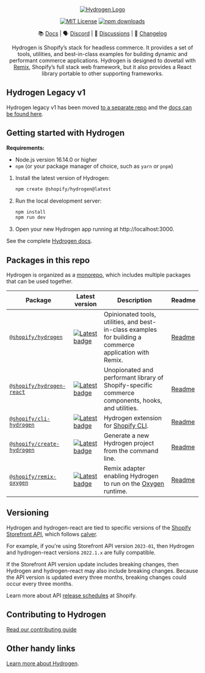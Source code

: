 <div align="center">

<p align="center">
  <a href="https://hydrogen.shopify.dev"><img src="./.github/images/hydrogen-logo.svg" alt="Hydrogen Logo"/></a>
</p>

[![MIT License](https://img.shields.io/github/license/shopify/hydrogen)](LICENSE.md)
[![npm downloads](https://img.shields.io/npm/dm/@shopify/hydrogen.svg?sanitize=true)](https://npmcharts.com/compare/@shopify/hydrogen?minimal=true)

📚 [Docs](https://shopify.dev/custom-storefronts/hydrogen) | 🗣 [Discord](https://discord.gg/shopifydevs) | 💬 [Discussions](https://github.com/Shopify/hydrogen/discussions) | 📝 [Changelog](./packages/hydrogen/CHANGELOG.md)

Hydrogen is Shopify’s stack for headless commerce. It provides a set of tools, utilities, and best-in-class examples for building dynamic and performant commerce applications. Hydrogen is designed to dovetail with [Remix](https://remix.run/), Shopify’s full stack web framework, but it also provides a React library portable to other supporting frameworks.

 </div>

## Hydrogen Legacy v1

Hydrogen legacy v1 has been moved [to a separate repo](https://github.com/Shopify/hydrogen-v1) and the [docs can be found here](https://shopify.github.io/hydrogen-v1/tutorials/getting-started).

## Getting started with Hydrogen

**Requirements:**

- Node.js version 16.14.0 or higher
- `npm` (or your package manager of choice, such as `yarn` or `pnpm`)

1. Install the latest version of Hydrogen:

   ```bash
   npm create @shopify/hydrogen@latest
   ```

1. Run the local development server:

   ```bash
   npm install
   npm run dev
   ```

1. Open your new Hydrogen app running at http://localhost:3000.

See the complete [Hydrogen docs](https://shopify.dev/custom-storefronts/hydrogen).

## Packages in this repo

Hydrogen is organized as a [monorepo](https://monorepo.tools/), which includes multiple packages that can be used together.

| Package                                                  | Latest version                                                                                                                              | Description                                                                                                    | Readme                                     |
| -------------------------------------------------------- | ------------------------------------------------------------------------------------------------------------------------------------------- | -------------------------------------------------------------------------------------------------------------- | ------------------------------------------ |
| [`@shopify/hydrogen`](/packages/hydrogen/)               | [![Latest badge](https://img.shields.io/npm/v/@shopify/hydrogen/latest.svg)](https://www.npmjs.com/package/@shopify/hydrogen)               | Opinionated tools, utilities, and best-in-class examples for building a commerce application with Remix.       | [Readme](/packages/hydrogen#readme)        |
| [`@shopify/hydrogen-react`](/packages/hydrogen-react/)   | [![Latest badge](https://img.shields.io/npm/v/@shopify/hydrogen-react/latest.svg)](https://www.npmjs.com/package/@shopify/hydrogen-react)   | Unopionated and performant library of Shopify-specific commerce components, hooks, and utilities.              | [Readme](/packages/hydrogen-react#readme)  |
| [`@shopify/cli-hydrogen`](/packages/cli/)                | [![Latest badge](https://img.shields.io/npm/v/@shopify/cli-hydrogen/latest.svg)](https://www.npmjs.com/package/@shopify/cli-hydrogen)       | Hydrogen extension for [Shopify CLI](https://shopify.dev/docs/custom-storefronts/hydrogen/cli).                | [Readme](/packages/cli#readme)             |
| [`@shopify/create-hydrogen`](/packages/create-hydrogen/) | [![Latest badge](https://img.shields.io/npm/v/@shopify/create-hydrogen/latest.svg)](https://www.npmjs.com/package/@shopify/create-hydrogen) | Generate a new Hydrogen project from the command line.                                                         | [Readme](/packages/create-hydrogen#readme) |
| [`@shopify/remix-oxygen`](/packages/remix-oxygen/)       | [![Latest badge](https://img.shields.io/npm/v/@shopify/remix-oxygen/latest.svg)](https://www.npmjs.com/package/@shopify/remix-oxygen)       | Remix adapter enabling Hydrogen to run on the [Oxygen](https://shopify.dev/custom-storefronts/oxygen) runtime. | [Readme](/packages/remix-oxygen#readme)    |

## Versioning

Hydrogen and hydrogen-react are tied to specific versions of the [Shopify Storefront API](https://shopify.dev/api/storefront), which follows [calver](https://calver.org/).

For example, if you're using Storefront API version `2023-01`, then Hydrogen and hydrogen-react versions `2022.1.x` are fully compatible.

If the Storefront API version update includes breaking changes, then Hydrogen and hydrogen-react may also include breaking changes. Because the API version is updated every three months, breaking changes could occur every three months.

Learn more about API [release schedules](https://shopify.dev/api/usage/versioning#release-schedule) at Shopify.

## Contributing to Hydrogen

[Read our contributing guide](CONTRIBUTING.md)

## Other handy links

[Learn more about Hydrogen](https://shopify.dev/hydrogen).
